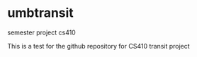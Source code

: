 # umbtransit
semester project cs410

This is a test for the github repository for CS410 transit project

